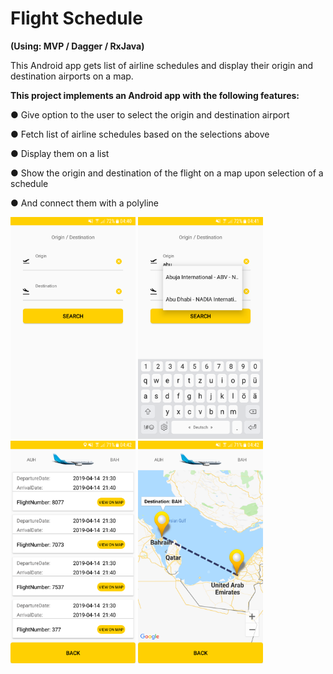 
<H1> Flight Schedule </H1>

<B>(Using: MVP / Dagger / RxJava)</B>

This Android app gets list of airline schedules and display their origin and destination airports on a map.



<B>This project implements an Android app with the following features:</B>

 ●	Give option to the user to select the origin and destination airport
 
 ●	Fetch list of airline schedules based on the selections above
 
 ●	Display them on a list
 
 ●	Show the origin and destination of the flight on a map upon selection of a schedule
 
 ●	And connect them with a polyline
 
 <img src="Screenshots/Screenshot_1.png" width="200"> <img src="Screenshots/Screenshot_2.png" width="200"> <img src="Screenshots/Screenshot_3.png" width="200"> <img src="Screenshots/Screenshot_4.png" width="200">
 
 </p>
